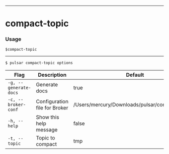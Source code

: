 ------------

# compact-topic

### Usage

`$compact-topic`

------------



```shell
$ pulsar compact-topic options
```

|Flag|Description|Default|
|---|---|---|
| `-g, --generate-docs` | Generate docs|true|
| `-c, --broker-conf` | Configuration file for Broker|/Users/mercury/Downloads/pulsar/conf/broker.conf|
| `-h, --help` | Show this help message|false|
| `-t, --topic` | Topic to compact|tmp|

